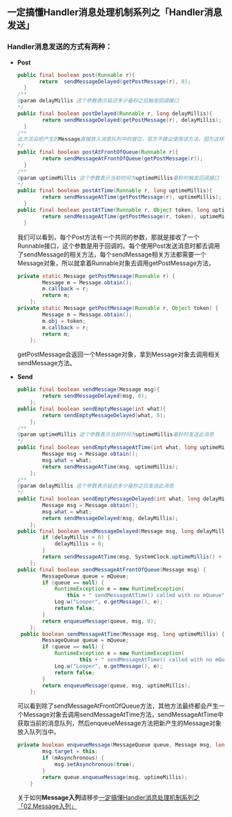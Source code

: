 ## 一定搞懂Handler消息处理机制系列之「Handler消息发送」

### Handler消息发送的方式有两种：

- **Post**

  ```java
  public final boolean post(Runnable r){
         return  sendMessageDelayed(getPostMessage(r), 0);
    }
  /**
  @param delayMillis 这个参数表示延迟多少毫秒之后触发回调接口
  */
  public final boolean postDelayed(Runnable r, long delayMillis){
          return sendMessageDelayed(getPostMessage(r), delayMillis);
    }
  /**
  此方法会把产生的Message直接放入消息队列中的首位，官方不建议使用该方法，因为这样操作容易使消息队列匮乏，导致排序问题或具有其他意外的副作用
  */
  public final boolean postAtFrontOfQueue(Runnable r){
          return sendMessageAtFrontOfQueue(getPostMessage(r));
    }
  /**
  @param uptimeMillis 这个参数表示当前时间为uptimeMillis毫秒时触发回调接口
  */
  public final boolean postAtTime(Runnable r, long uptimeMillis){
          return sendMessageAtTime(getPostMessage(r), uptimeMillis);
    }
  public final boolean postAtTime(Runnable r, Object token, long uptimeMillis){
          return sendMessageAtTime(getPostMessage(r, token), uptimeMillis);
    }
  ```
  我们可以看到，每个Post方法有一个共同的参数，那就是接收了一个Runnable接口，这个参数是用于回调的。每个使用Post发送消息时都去调用了sendMessage的相关方法，每个sendMessage相关方法都需要一个Message对象，所以就拿着Runnable对象去调用getPostMessage方法，

  ```java
  private static Message getPostMessage(Runnable r) {
          Message m = Message.obtain();
          m.callback = r;
          return m;
      };
  private static Message getPostMessage(Runnable r, Object token) {
          Message m = Message.obtain();
          m.obj = token;
          m.callback = r;
          return m;
      };
  ```

  getPostMessage会返回一个Message对象，拿到Message对象去调用相关sendMessage方法。

- **Send**

  ```java
  public final boolean sendMessage(Message msg){
          return sendMessageDelayed(msg, 0);
      };
  public final boolean sendEmptyMessage(int what){
          return sendEmptyMessageDelayed(what, 0);
      };
  /**
  @param uptimeMillis 这个参数表示当前时间为uptimeMillis毫秒时发送此消息
  */
  public final boolean sendEmptyMessageAtTime(int what, long uptimeMillis) {
          Message msg = Message.obtain();
          msg.what = what;
          return sendMessageAtTime(msg, uptimeMillis);
      };
  /**
  @param delayMillis 这个参数表示延迟多少毫秒之后发送此消息
  */
  public final boolean sendEmptyMessageDelayed(int what, long delayMillis) {
          Message msg = Message.obtain();
          msg.what = what;
          return sendMessageDelayed(msg, delayMillis);
      };
  public final boolean sendMessageDelayed(Message msg, long delayMillis){
          if (delayMillis < 0) {
              delayMillis = 0;
          }
          return sendMessageAtTime(msg, SystemClock.uptimeMillis() + delayMillis);
      };
  public final boolean sendMessageAtFrontOfQueue(Message msg) {
          MessageQueue queue = mQueue;
          if (queue == null) {
              RuntimeException e = new RuntimeException(
                  this + " sendMessageAtTime() called with no mQueue");
              Log.w("Looper", e.getMessage(), e);
              return false;
          }
          return enqueueMessage(queue, msg, 0);
      };
   public boolean sendMessageAtTime(Message msg, long uptimeMillis) {
          MessageQueue queue = mQueue;
          if (queue == null) {
              RuntimeException e = new RuntimeException(
                      this + " sendMessageAtTime() called with no mQueue");
              Log.w("Looper", e.getMessage(), e);
              return false;
          }
          return enqueueMessage(queue, msg, uptimeMillis);
      };
  ```
  可以看到除了sendMessageAtFrontOfQueue方法，其他方法最终都会产生一个Message对象去调用sendMessageAtTime方法，sendMessageAtTime中获取当前的消息队列，然后enqueueMessage方法把新产生的Message对象放入队列当中。

  ```java
  private boolean enqueueMessage(MessageQueue queue, Message msg, long uptimeMillis) {
          msg.target = this;
          if (mAsynchronous) {
              msg.setAsynchronous(true);
          }
          return queue.enqueueMessage(msg, uptimeMillis);
      }
  ```
  关于如何**Message入列**请移步[一定搞懂Handler消息处理机制系列之「02.Message入列」](https://github.com/leibown/Study-Notes/blob/master/Android/%E4%B8%80%E5%AE%9A%E6%90%9E%E6%87%82Handler%E6%B6%88%E6%81%AF%E5%A4%84%E7%90%86%E6%9C%BA%E5%88%B6%E7%B3%BB%E5%88%97/%E4%B8%80%E5%AE%9A%E6%90%9E%E6%87%82Handler%E6%B6%88%E6%81%AF%E5%A4%84%E7%90%86%E6%9C%BA%E5%88%B6%E7%B3%BB%E5%88%97%E4%B9%8B%E3%80%8C02.Message%E5%85%A5%E5%88%97%E3%80%8D.md)

